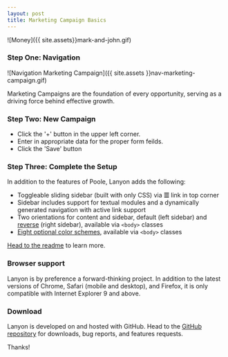 ```yaml
---
layout: post
title: Marketing Campaign Basics
---
```


![Money]({{ site.assets}}mark-and-john.gif)

### Step One: Navigation

![Navigation Marketing Campaign]({{ site.assets }}nav-marketing-campaign.gif)

Marketing Campaigns are the foundation of every opportunity, serving as a driving force behind effective growth.

### Step Two: New Campaign

* Click the '+' button in the upper left corner.
* Enter in appropriate data for the proper form feilds.
* Click the 'Save' button

### Step Three: Complete the Setup

In addition to the features of Poole, Lanyon adds the following:

* Toggleable sliding sidebar (built with only CSS) via **☰** link in top corner
* Sidebar includes support for textual modules and a dynamically generated navigation with active link support
* Two orientations for content and sidebar, default (left sidebar) and [reverse](https://github.com/poole/lanyon#reverse-layout) (right sidebar), available via `<body>` classes
* [Eight optional color schemes](https://github.com/poole/lanyon#themes), available via `<body>` classes

[Head to the readme](https://github.com/poole/lanyon#readme) to learn more.

### Browser support

Lanyon is by preference a forward-thinking project. In addition to the latest versions of Chrome, Safari (mobile and desktop), and Firefox, it is only compatible with Internet Explorer 9 and above.

### Download

Lanyon is developed on and hosted with GitHub. Head to the <a href="https://github.com/poole/lanyon">GitHub repository</a> for downloads, bug reports, and features requests.

Thanks!

